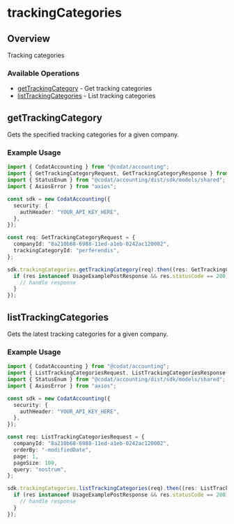 # trackingCategories

## Overview

Tracking categories

### Available Operations

* [getTrackingCategory](#gettrackingcategory) - Get tracking categories
* [listTrackingCategories](#listtrackingcategories) - List tracking categories

## getTrackingCategory

Gets the specified tracking categories for a given company.

### Example Usage

```typescript
import { CodatAccounting } from "@codat/accounting";
import { GetTrackingCategoryRequest, GetTrackingCategoryResponse } from "@codat/accounting/dist/sdk/models/operations";
import { StatusEnum } from "@codat/accounting/dist/sdk/models/shared";
import { AxiosError } from "axios";

const sdk = new CodatAccounting({
  security: {
    authHeader: "YOUR_API_KEY_HERE",
  },
});

const req: GetTrackingCategoryRequest = {
  companyId: "8a210b68-6988-11ed-a1eb-0242ac120002",
  trackingCategoryId: "perferendis",
};

sdk.trackingCategories.getTrackingCategory(req).then((res: GetTrackingCategoryResponse | AxiosError) => {
  if (res instanceof UsageExamplePostResponse && res.statusCode == 200) {
    // handle response
  }
});
```

## listTrackingCategories

Gets the latest tracking categories for a given company.

### Example Usage

```typescript
import { CodatAccounting } from "@codat/accounting";
import { ListTrackingCategoriesRequest, ListTrackingCategoriesResponse } from "@codat/accounting/dist/sdk/models/operations";
import { StatusEnum } from "@codat/accounting/dist/sdk/models/shared";
import { AxiosError } from "axios";

const sdk = new CodatAccounting({
  security: {
    authHeader: "YOUR_API_KEY_HERE",
  },
});

const req: ListTrackingCategoriesRequest = {
  companyId: "8a210b68-6988-11ed-a1eb-0242ac120002",
  orderBy: "-modifiedDate",
  page: 1,
  pageSize: 100,
  query: "nostrum",
};

sdk.trackingCategories.listTrackingCategories(req).then((res: ListTrackingCategoriesResponse | AxiosError) => {
  if (res instanceof UsageExamplePostResponse && res.statusCode == 200) {
    // handle response
  }
});
```
